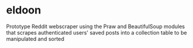 # eldoon
Prototype Reddit webscraper using the Praw and BeautifulSoup modules that scrapes authenticated users' saved posts into a collection table to be manipulated and sorted
